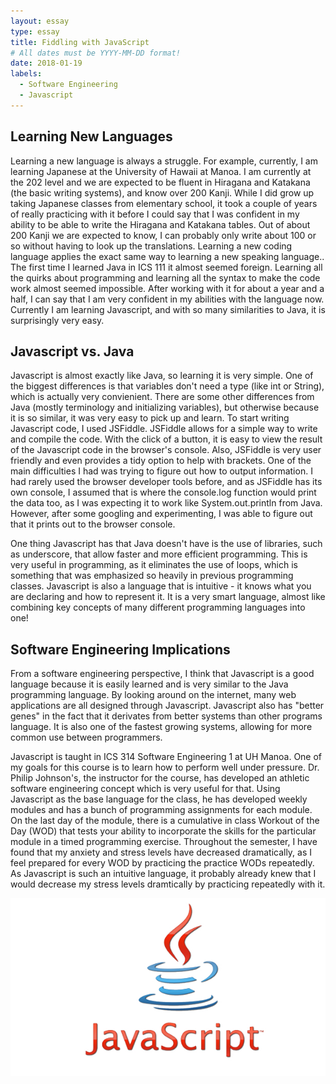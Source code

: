 ```yaml
---
layout: essay
type: essay
title: Fiddling with JavaScript
# All dates must be YYYY-MM-DD format!
date: 2018-01-19
labels:
  - Software Engineering
  - Javascript
---
```


## Learning New Languages
Learning a new language is always a struggle. For example, currently, I am learning Japanese at the University of Hawaii at Manoa. I am currently at the 202 level and we are expected to be fluent in Hiragana and Katakana (the basic writing systems), and know over 200 Kanji. While I did grow up taking Japanese classes from elementary school, it took a couple of years of really practicing with it before I could say that I was confident in my ability to be able to write the Hiragana and Katakana tables. Out of about 200 Kanji we are expected to know, I can probably only write about 100 or so without having to look up the translations. Learning a new coding language applies the exact same way to learning a new speaking language.. The first time I learned Java in ICS 111 it almost seemed foreign. Learning all the quirks about programming and learning all the syntax to make the code work almost seemed impossible. After working with it for about a year and a half, I can say that I am very confident in my abilities with the language now. Currently I am learning Javascript, and with so many similarities to Java, it is surprisingly very easy. 

## Javascript vs. Java
Javascript is almost exactly like Java, so learning it is very simple. One of the biggest differences is that variables don't need a type (like int or String), which is actually very convienient. There are some other differences from Java (mostly terminology and initializing variables), but otherwise because it is so similar, it was very easy to pick up and learn. To start writing Javascript code, I used JSFiddle. JSFiddle allows for a simple way to write and compile the code. With the click of a button, it is easy to view the result of the Javascript code in the browser's console. Also, JSFiddle is very user friendly and even provides a tidy option to help with brackets.  One of the main difficulties I had was trying to figure out how to output information. I had rarely used the browser developer tools before, and as JSFiddle has its own console, I assumed that is where the console.log function would print the data too, as I was expecting it to work like System.out.println from Java. However, after some googling and experimenting, I was able to figure out that it prints out to the browser console.

One thing Javascript has that Java doesn't have is the use of libraries, such as underscore, that allow faster and more efficient programming. This is very useful in programming, as it eliminates the use of loops, which is something that was emphasized so heavily in previous programming classes. Javascript is also a language that is intuitive - it knows what you are declaring and how to represent it. It is a very smart language, almost like combining key concepts of many different programming languages into one!

## Software Engineering Implications
From a software engineering perspective, I think that Javascript is a good language because it is easily learned and is very similar to the Java programming language. By looking around on the internet, many web applications are all designed through Javascript. Javascript also has "better genes" in the fact that it derivates from better systems than other programs language. It is also one of the fastest growing systems, allowing for more common use between programmers.

Javascript is taught in ICS 314 Software Engineering 1 at UH Manoa. One of my goals for this course is to learn how to perform well under pressure. Dr. Philip Johnson's, the instructor for the course, has developed an athletic software engineering concept which is very useful for that. Using Javascript as the base language for the class, he has developed weekly modules and has a bunch of programming assignments for each module. On the last day of the module, there is a cumulative in class Workout of the Day (WOD) that tests your ability to incorporate the skills for the particular module in a timed programming exercise. Throughout the semester, I have found that my anxiety and stress levels have decreased dramatically, as I feel prepared for every WOD by practicing the practice WODs repeatedly. As Javascript is such an intuitive language, it probably already knew that I would decrease my stress levels dramtically by practicing repeatedly with it.

<img class="ui medium right floated rounded image" src="../images/JavaScript_logo_web.jpg">
